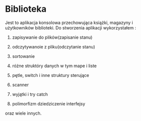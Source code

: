 # Biblioteka

Jest to aplikacja konsolowa przechowująca książki, magazyny i użytkowników biblioteki.
Do stworzenia aplikacji wykorzystałem :

1. zapisywanie do plików(zapisanie stanu)

2. odczytywanoie z pliku(odczytanie stanu)

3. sortowanie

4. różne struktóry danych w tym mape i liste

5. pętle, switch i inne struktury sterujące

6. scanner

7. wyjątki i try catch 

8. polimorfizm dziedziczenie interfejsy 

oraz wiele innych.

